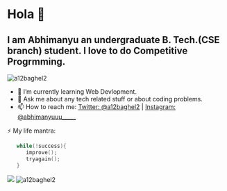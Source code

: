 # Hola 👋
## I am Abhimanyu an undergraduate B. Tech.(CSE branch) student. I love to do Competitive Progrmming.

<!--**a12baghel2/a12baghel2** is a ✨ _special_ ✨ repository because its `README.md` (this file) appears on your GitHub profile.-->
<img src="https://komarev.com/ghpvc/?username=a12baghel2" alt="a12baghel2" />
<!--Here are some ideas to get you started:-->

- 🌱 I’m currently learning Web Devlopment.
- 💬 Ask me about any tech related stuff or about coding problems.
- 📫 How to reach me: [Twitter: @a12baghel2](https://twitter.com/a12baghel2) | [Instagram: @abhimanyuuu_____](https://www.instagram.com/abhimanyuuu_____/)

⚡ My life mantra: 
```c++
   while(!success){
      improve();
      tryagain();
   }
```
<img src="https://github-readme-stats.vercel.app/api?username=a12baghel2&show_icons=true&theme=dracula">
<img src="https://github-readme-stats.vercel.app/api/top-langs/?username=a12baghel2&hide=html&theme=dracula" alt="a12baghel2" />

